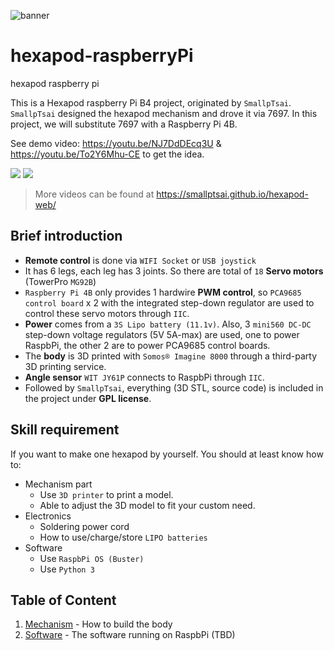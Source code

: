
![banner](files/hexapod_og.jpg)

# hexapod-raspberryPi

hexapod raspberry pi

This is a Hexapod raspberry Pi B4 project, originated by `SmallpTsai`.
`SmallpTsai` designed the hexapod mechanism and drove it via 7697. 
In this project, we will substitute 7697 with a Raspberry Pi 4B. 

See demo video: https://youtu.be/NJ7DdDEcq3U & https://youtu.be/To2Y6Mhu-CE to get the idea.

<a href='https://youtu.be/NJ7DdDEcq3U'><img src='http://img.youtube.com/vi/NJ7DdDEcq3U/mqdefault.jpg'/></a>
<a href='https://youtu.be/To2Y6Mhu-CE'><img src='http://img.youtube.com/vi/To2Y6Mhu-CE/mqdefault.jpg'/></a>

> More videos can be found at https://smallptsai.github.io/hexapod-web/

## Brief introduction

* **Remote control** is done via `WIFI Socket` or `USB joystick`
* It has 6 legs, each leg has 3 joints. So there are total of `18` **Servo motors** (TowerPro `MG92B`)
* `Raspberry Pi 4B` only provides 1 hardwire **PWM control**, so `PCA9685 control board` x 2 with the integrated step-down regulator are used to control these servo motors through `IIC`.
* **Power** comes from a `3S Lipo battery (11.1v)`. Also, 3 `mini560 DC-DC` step-down voltage regulators (5V 5A-max) are used, one to power RaspbPi, the other 2 are to power PCA9685 control boards.
* The **body** is 3D printed with `Somos® Imagine 8000` through a third-party 3D printing service.  
* **Angle sensor** `WIT JY61P` connects to RaspbPi through `IIC`.
* Followed by `SmallpTsai`, everything (3D STL, source code) is included in the project under **GPL license**.

## Skill requirement

If you want to make one hexapod by yourself. You should at least know how to:

* Mechanism part
    * Use `3D printer` to print a model.
    * Able to adjust the 3D model to fit your custom need.
* Electronics
    * Soldering power cord
    * How to use/charge/store `LIPO batteries`
* Software
    * Use `RaspbPi OS (Buster)` 
    * Use `Python 3`

## Table of Content

1. [Mechanism](mechanism/) - How to build the body
1. [Software](software/) - The software running on RaspbPi (TBD)

